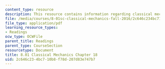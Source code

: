 ```yaml
---
content_type: resource
description: This resource contains information regarding classical mechanics.
file: /media/courses/8-01sc-classical-mechanics-fall-2016/2c646c234bc710b8f78d207d83e747b7_MIT8_01F16_chapter18.pdf
file_type: application/pdf
learning_resource_types:
- Readings
ocw_type: OCWFile
parent_title: Readings
parent_type: CourseSection
resourcetype: Document
title: 8.01 Classical Mechanics Chapter 18
uid: 2c646c23-4bc7-10b8-f78d-207d83e747b7
---
```

